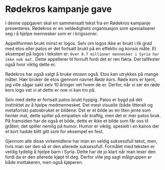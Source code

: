 # Rødekros kampanje gave

<!-- Innledning: Presentasjon av Rødekros -->

I denne oppgaven skal en sammensatt tekst fra en Rødekros kampanje presenteres. Rødekros er en veldedighets organisasjon som spesialiserer seg i å hjelpe mennesker som er i krigssoner.

<!-- Hoveddel: virkemiddel, appellformer, retoriske virkemiddel -->

<!-- -- Logos -->

Appellformen brukt minst er logos. Selv om logos ikke er brukt i lik grad med etos eller patos er det fortsatt brukt på en effektiv og konsis måte. Et eksempel på logos i teksten er: `Over 8.7 millioner mennesker i Syria har ikke nok mat.` Dette appellerer til fornuft fordi det er ren fakta. Det tallfester også hvor viktig dette er.

<!-- -- Etos -->

Rødekros har også valgt å bruke _etosen_ også. Etos kan utrykkes på mange måter. Hær bruker de etos gjennom navnet _Røde kors_. Røde kors er kjent, jeg ville sågar sakt selv 10 åringer vet hvem de er. Derfor, når vi ser en røde kors logo vet vi at dette er noe vi kan tro på. 

<!-- -- Patos -->

Selv med dette er fortsatt patos brukt hyppig. Patos er bygd på det instinktet av å hjelpe medmennesket. Det mest visuelle (både litteralt og metaforisk) patosbruket er bildene. Det er et bilde av en liten jente som henter mat, dette spiller på empatien vår kraftig, men det er mer patos bruk. På framsiden har de også et bilde, dette er ikke et bilde som får oss til gråten; det spiller nemlig på humor. Humor er viktig, spesielt i en kairos der et kort hadde blitt gitt som for eksempel en fest.

<!-- Avslutting: formål -->

Gjennom alle disse virkemidlene har man en veldig suksessfull tekst, men, hvis man ser den så er den allerede suksessfull. Formålet med teksten er veldig tydelig å hjelpe barn i Syria. Dette har de jo klart når man leser den fordi da er den allerede kjøpt til deg. Derfor ville jeg sagt målgruppen er både mottakeren, men også kjøperen.
